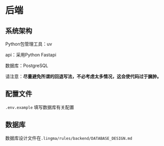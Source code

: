 # 后端

## 系统架构

Python包管理工具：uv

api：采用Python Fastapi

数据库：PostgreSQL

请注意：**尽量避免所谓的回退写法，不必考虑太多情况，这会使代码过于臃肿。**

## 配置文件

`.env.example` 填写数据库有关配置

## 数据库

数据库设计文件在`.lingma/rules/backend/DATABASE_DESIGN.md`